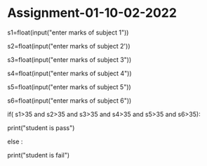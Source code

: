 # Assignment-01-10-02-2022
s1=float(input("enter marks of subject 1"))

s2=float(input("enter marks of subject 2'))

s3=float(input("enter marks of subject 3"))

s4=float(input("enter marks of subject 4"))

s5=float(input("enter marks of subject 5"))

s6=float(input("enter marks of subject 6"))

if( s1>35 and s2>35 and s3>35 and s4>35 and s5>35 and s6>35):

  print("student is pass")

else :

  print("student is fail")
